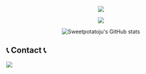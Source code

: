 <p align='center'>
    <img src="https://capsule-render.vercel.app/api?type=waving&color=auto&height=300&section=header&text=Sweetpotoatoju's%20Github&fontSize=60&animation=fadeIn&fontAlignY"/>
</p>

<div align="center">
  <a href="https://hits.seeyoufarm.com">
    <img src="https://hits.seeyoufarm.com/api/count/incr/badge.svg?url=https%3A%2F%2Fgithub.com%2Fsweetpotatoju&count_bg=%23FFC9D7&title_bg=%23555555&icon=gradle.svg&icon_color=%23FFA9C4&title=hits&edge_flat=false" />
  </a>
  
  ![Sweetpotatoju's GitHub stats](https://github-readme-stats.vercel.app/api?username=sweetpotatoju&show_icons=true&theme=transparent)
</div>

## 📞 Contact 📞
<div style="display:flex; flex-direction:row;">
    <a href="mailto:juju31465@gmail.com">
        <img src="https://img.shields.io/badge/Gmail-EA4335?style=for-the-badge&logo=Gmail&logoColor=white"> 
    </a>
</div>
